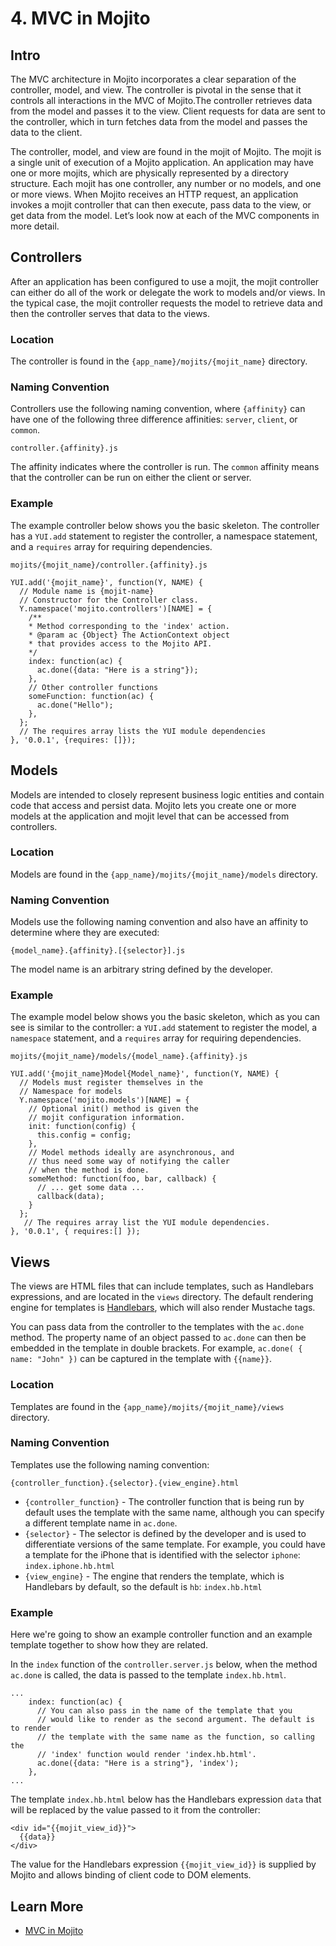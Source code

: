 # 4. MVC in Mojito #

## Intro ##

The MVC architecture in Mojito incorporates a clear separation of the controller, model, 
and view. The controller is pivotal in the sense that it controls all interactions in the 
MVC of Mojito.The controller retrieves data from the model and passes it to the view. 
Client requests for data are sent to the controller, which in turn fetches data from the 
model and passes the data to the client.

The controller, model, and view are found in the mojit of Mojito. The mojit is a single 
unit of execution of a Mojito application. An application may have one or more mojits, 
which are physically represented by a directory structure. Each mojit has one controller, 
any number or no models, and one or more views. When Mojito receives an HTTP request, an 
application invokes a mojit controller that can then execute, pass data to the view, or 
get data from the model. Let’s look now at each of the MVC components in more detail.

## Controllers ##

After an application has been configured to use a mojit, the mojit controller can either 
do all of the work or delegate the work to models and/or views. In the typical case, the 
mojit controller requests the model to retrieve data and then the controller serves that 
data to the views.

### Location ###

The controller is found in the `{app_name}/mojits/{mojit_name}` directory.

### Naming Convention ###

Controllers use the following naming convention, where `{affinity}` can have one of 
the following three difference affinities: `server`, `client`, or `common`.

`controller.{affinity}.js`

The affinity indicates where the controller is run. The `common` affinity means that the
controller can be run on either the client or server.

### Example ###

The example controller below shows you the basic skeleton. The controller
has a `YUI.add` statement to register the controller, a namespace statement,
and a `requires` array for requiring dependencies. 

`mojits/{mojit_name}/controller.{affinity}.js`


    YUI.add('{mojit_name}', function(Y, NAME) {
      // Module name is {mojit-name}
      // Constructor for the Controller class.
      Y.namespace('mojito.controllers')[NAME] = {
        /**
        * Method corresponding to the 'index' action.
        * @param ac {Object} The ActionContext object
        * that provides access to the Mojito API.
        */
        index: function(ac) {
          ac.done({data: "Here is a string"});
        },
        // Other controller functions
        someFunction: function(ac) {
          ac.done("Hello");
        },
      };
      // The requires array lists the YUI module dependencies
    }, '0.0.1', {requires: []});


## Models ##

Models are intended to closely represent business logic entities and contain code that 
access and persist data. Mojito lets you create one or more models at the 
application and mojit level that can be accessed from controllers.

### Location ###

Models are found in the `{app_name}/mojits/{mojit_name}/models` directory.

### Naming Convention ###

Models use the following naming convention and also have an affinity to determine
where they are executed:

`{model_name}.{affinity}.[{selector}].js`

The model name is an arbitrary string defined by the developer.

### Example ###

The example model below shows you the basic skeleton, which as you
can see is similar to the controller:  a `YUI.add` statement to register the model, 
a `namespace` statement, and a `requires` array for requiring dependencies. 


`mojits/{mojit_name}/models/{model_name}.{affinity}.js`

    YUI.add('{mojit_name}Model{Model_name}', function(Y, NAME) {
      // Models must register themselves in the
      // Namespace for models
      Y.namespace('mojito.models')[NAME] = {
        // Optional init() method is given the
        // mojit configuration information.
        init: function(config) {
          this.config = config;
        },
        // Model methods ideally are asynchronous, and
        // thus need some way of notifying the caller
        // when the method is done.
        someMethod: function(foo, bar, callback) {
          // ... get some data ...
          callback(data);
        }
      };
       // The requires array list the YUI module dependencies.
    }, '0.0.1', { requires:[] });


## Views ##

The views are HTML files that can include templates, such as Handlebars 
expressions, and are located in the `views` directory. The default rendering engine 
for templates is [Handlebars](http://handlebarsjs.com/), which
will also render Mustache tags. 

You can pass data from the controller to the templates with the `ac.done` method.
The property name of an object passed to `ac.done` can then be embedded
in the template in double brackets. For example, `ac.done( { name: "John" })`
can be captured in the template with `{{name}}`.

### Location ###

Templates are found in the `{app_name}/mojits/{mojit_name}/views` directory.

### Naming Convention ###

Templates use the following naming convention:

`{controller_function}.{selector}.{view_engine}.html`

* `{controller_function}` - The controller function that is being run by default
  uses the template with the same name, although you can specify a different template
  name in `ac.done`.
* `{selector}` - The selector is defined by the developer and is used to differentiate
  versions of the same template. For example, you could have a template for the iPhone
  that is identified with the selector `iphone`: `index.iphone.hb.html`
* `{view_engine}` - The engine that renders the template, which is Handlebars by default, so
  the default is `hb`: `index.hb.html`

### Example ###

Here we're going to show an example controller function and an example template together
to show how they are related.

In the `index` function of the `controller.server.js` below, when the method `ac.done` is
called, the data is passed to the template `index.hb.html`.

    ...
        index: function(ac) {
          // You can also pass in the name of the template that you
          // would like to render as the second argument. The default is to render 
          // the template with the same name as the function, so calling the 
          // 'index' function would render 'index.hb.html'.
          ac.done({data: "Here is a string"}, 'index');
        },
    ...

The template `index.hb.html` below has the Handlebars expression `data` that
will be replaced by the value passed to it from the controller: 

    <div id="{{mojit_view_id}}">
      {{data}}
    </div>

The value for the Handlebars expression `{{mojit_view_id}}` is supplied by
Mojito and allows binding of client code to DOM elements.

## Learn More ##

* [MVC in Mojito](http://developer.yahoo.com/cocktails/mojito/docs/intro/mojito_mvc.html)

